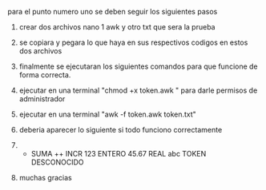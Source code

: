 para el punto numero uno se deben seguir los siguientes pasos

1. crear dos archivos nano 1 awk y otro txt que sera la prueba

2. se copiara y pegara lo que haya en sus respectivos codigos en estos dos archivos

3. finalmente se ejecutaran los siguientes comandos para que funcione de forma correcta.

4. ejecutar en una terminal "chmod +x token.awk " para darle permisos de administrador

5. ejecutar en una terminal "awk -f token.awk token.txt"

6. deberia aparecer lo siguiente si todo funciono correctamente

7. + SUMA
++ INCR
123 ENTERO
45.67 REAL
abc TOKEN DESCONOCIDO

8. muchas gracias
